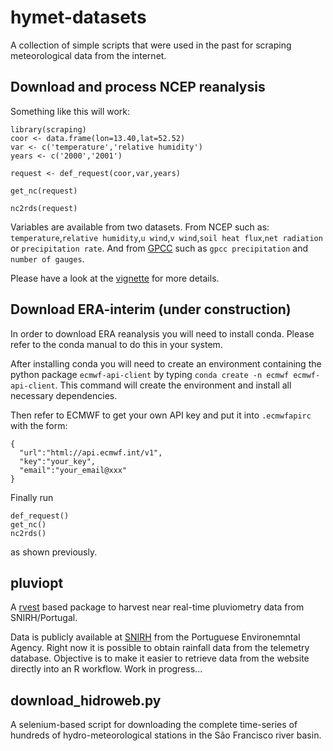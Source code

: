 # hymet-datasets
A collection of simple scripts that were used in the past for scraping meteorological data from the internet.

## Download and process NCEP reanalysis

Something like this will work:

```
library(scraping)
coor <- data.frame(lon=13.40,lat=52.52)
var <- c('temperature','relative humidity')
years <- c('2000','2001')

request <- def_request(coor,var,years)

get_nc(request)

nc2rds(request)

```

Variables are available from two datasets. From NCEP such as: `temperature`,`relative humidity`,`u wind`,`v wind`,`soil heat flux`,`net radiation` or `precipitation rate`. And from [GPCC](http://dx.doi.org/10.5676/DWD_GPCC/FD_D_V2018_100) such as `gpcc precipitation` and `number of gauges`.

Please have a look at the [vignette](vignettes/scraping1.md) for more details.

## Download ERA-interim (under construction)

In order to download ERA reanalysis you will need to install conda. Please refer to the conda manual to do this in your system.

After installing conda you will need to create an environment containing the python package `ecmwf-api-client` by typing `conda create -n ecmwf ecmwf-api-client`. This command will create the environment and install all necessary dependencies.

Then refer to ECMWF to get your own API key and put it into `.ecmwfapirc` with the form:

```
{
  "url":"html://api.ecmwf.int/v1",
  "key":"your_key",
  "email":"your_email@xxx"
}
```

Finally run

```
def_request()
get_nc()
nc2rds()
```

as shown previously.


## pluviopt
A [rvest](https://blog.rstudio.com/2014/11/24/rvest-easy-web-scraping-with-r/) based package to harvest near real-time pluviometry data from SNIRH/Portugal.

Data is publicly available at [SNIRH](http://snirh.apambiente.pt/) from the Portuguese Environemntal Agency. Right now it is possible to obtain rainfall data from the telemetry database. Objective is to make it easier to retrieve data from the website directly into an R workflow. Work in progress...

## download_hidroweb.py

A selenium-based script for downloading the complete time-series of hundreds of hydro-meteorological stations in the São Francisco river basin.
